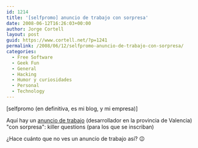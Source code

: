 ```yaml
---
id: 1214
title: '[selfpromo] anuncio de trabajo con sorpresa'
date: 2008-06-12T16:26:03+00:00
author: Jorge Cortell
layout: post
guid: https://www.cortell.net/?p=1241
permalink: /2008/06/12/selfpromo-anuncio-de-trabajo-con-sorpresa/
categories:
  - Free Software
  - Geek Fun
  - General
  - Hacking
  - Humor y curiosidades
  - Personal
  - Technology
---
```

[selfpromo (en definitiva, es mi blog, y mi empresa)]

Aquí hay un <a title="Anuncio" href="https://www.laboris.net/trabajo-ofertas-empleo-desarrollador-multidisciplinar__BF7B351679E54EF5.aspx" target="_blank">anuncio de trabajo</a> (desarrollador en la provincia de Valencia) "con sorpresa": killer questions (para los que se inscriban)

¿Hace cuánto que no ves un anuncio de trabajo así? 😉